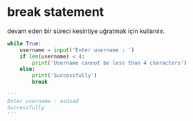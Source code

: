 # break statement

devam eden bir süreci kesintiye uğratmak için kullanılır.

```python
while True:
    username = input('Enter username : ')
    if len(username) < 4:
        print('Username cannot be less than 4 characters')
    else:
        print('Successfully')
        break
        
'''
Enter username : asdsad
Successfully
'''
```
